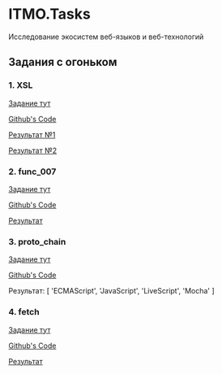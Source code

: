 # ITMO.Tasks
Исследование экосистем веб-языков и веб-технологий	

## Задания с огоньком
### 1. XSL
[Задание тут](https://kodaktor.ru/g/xsl_intro)

[Github's Code](https://github.com/chiziwe-2-0/chiziwe-2-0.github.io/tree/main/XSL)

[Результат №1](https://chiziwe-2-0.github.io/XSL/task_1.xml)  

[Результат №2](https://chiziwe-2-0.github.io/XSL/task_2.xml)  

### 2. func_007
[Задание тут](https://kodaktor.ru/func_007)

[Github's Code](https://github.com/chiziwe-2-0/chiziwe-2-0.github.io/tree/main/func_007)

[Результат](https://chiziwe-2-0.github.io/func_007/)  

### 3. proto_chain
[Задание тут](https://kodaktor.ru/g/proto_chain)

[Github's Code](https://github.com/chiziwe-2-0/chiziwe-2-0.github.io/tree/main/proto_chain)

Результат: [ 'ECMAScript', 'JavaScript', 'LiveScript', 'Mocha' ]

### 4. fetch
[Задание тут](https://kodaktor.ru/async_tasks)

[Github's Code](https://github.com/chiziwe-2-0/chiziwe-2-0.github.io/tree/main/fetch)

[Результат](https://chiziwe-2-0.github.io/fetch/)  